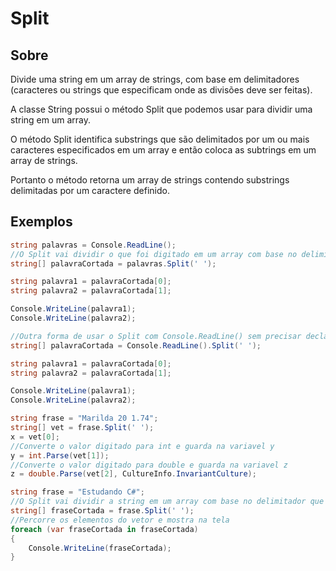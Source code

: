 # Split

## Sobre

Divide uma string em um array de strings, com base em delimitadores (caracteres ou strings que especificam onde as divisões deve ser feitas).

A classe String possui o método Split que podemos usar para dividir uma string em um array.

O método Split identifica substrings que são delimitados por um ou mais caracteres especificados em um array e então coloca as subtrings em um array de strings.

Portanto o método retorna um array de strings contendo substrings delimitadas por um caractere definido.

## Exemplos

```csharp
string palavras = Console.ReadLine();
//O Split vai dividir o que foi digitado em um array com base no delimitador que nesse caso é o espaço em branco
string[] palavraCortada = palavras.Split(' ');

string palavra1 = palavraCortada[0];
string palavra2 = palavraCortada[1];

Console.WriteLine(palavra1);
Console.WriteLine(palavra2);
```

```csharp
//Outra forma de usar o Split com Console.ReadLine() sem precisar declarar uma variavel antes
string[] palavraCortada = Console.ReadLine().Split(' ');

string palavra1 = palavraCortada[0];
string palavra2 = palavraCortada[1];

Console.WriteLine(palavra1);
Console.WriteLine(palavra2);
```

```csharp
string frase = "Marilda 20 1.74";
string[] vet = frase.Split(' ');
x = vet[0];
//Converte o valor digitado para int e guarda na variavel y
y = int.Parse(vet[1]);
//Converte o valor digitado para double e guarda na variavel z
z = double.Parse(vet[2], CultureInfo.InvariantCulture);
```

```csharp
string frase = "Estudando C#";
//O Split vai dividir a string em um array com base no delimitador que nesse caso é o espaço em branco
string[] fraseCortada = frase.Split(' ');
//Percorre os elementos do vetor e mostra na tela
foreach (var fraseCortada in fraseCortada)
{
    Console.WriteLine(fraseCortada);
}
```

